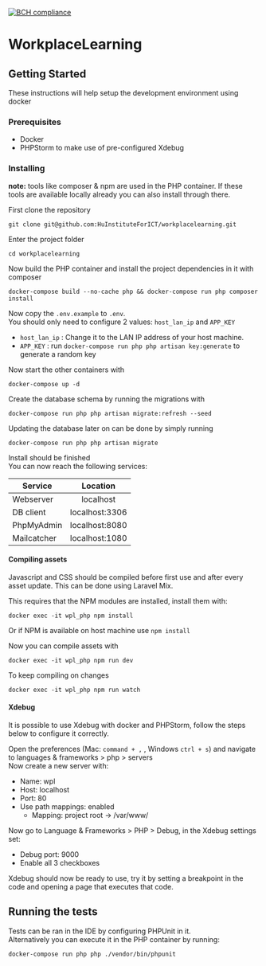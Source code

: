 [![BCH compliance](https://bettercodehub.com/edge/badge/HUInstituteForICT/workplacelearning?branch=master&token=83dd337c2c87d86fa2fe2cde55c50f308c1291d4)](https://bettercodehub.com/)

# WorkplaceLearning

## Getting Started

These instructions will help setup the development environment using docker

### Prerequisites

- Docker
- PHPStorm to make use of pre-configured Xdebug

### Installing

**note:** tools like composer &amp; npm are used in the PHP container. If these tools are available locally already you can also install through there.

First clone the repository
```
git clone git@github.com:HuInstituteForICT/workplacelearning.git
```

Enter the project folder
```
cd workplacelearning
```

Now build the PHP container and install the project dependencies in it with composer

```
docker-compose build --no-cache php && docker-compose run php composer install
```

Now copy the `.env.example` to `.env`.  
You should only need to configure 2 values: `host_lan_ip` and `APP_KEY`  

* `host_lan_ip` : Change it to the LAN IP address of your host machine.  
* `APP_KEY` : run `docker-compose run php php artisan key:generate` to generate a random key 

Now start the other containers with
```
docker-compose up -d
```

Create the database schema by running the migrations with
```
docker-compose run php php artisan migrate:refresh --seed
```

Updating the database later on can be done by simply running
```
docker-compose run php php artisan migrate
```

Install should be finished  
You can now reach the following services:  

| Service       | Location      | 
| ------------- |:-------------:|
| Webserver     | localhost     |
| DB client     | localhost:3306|
| PhpMyAdmin    | localhost:8080|
| Mailcatcher   | localhost:1080|



#### Compiling assets
Javascript and CSS should be compiled before first use and after every asset update.
This can be done using Laravel Mix.

This requires that the NPM modules are installed, install them with:
```
docker exec -it wpl_php npm install
```
Or if NPM is available on host machine use `npm install`  

Now you can compile assets with
```
docker exec -it wpl_php npm run dev
```
To keep compiling on changes
``` 
docker exec -it wpl_php npm run watch
```

#### Xdebug
It is possible to use Xdebug with docker and PHPStorm, follow the steps below to configure it correctly.

Open the preferences (Mac: `command + ,` , Windows `ctrl + s`) and navigate to languages &amp; frameworks > php > servers  
Now create a new server with:
* Name: wpl
* Host: localhost
* Port: 80
* Use path mappings: enabled
    * Mapping: project root -> /var/www/
    
Now go to Language &amp; Frameworks > PHP > Debug, in the Xdebug settings set:
* Debug port: 9000
* Enable all 3 checkboxes

Xdebug should now be ready to use, try it by setting a breakpoint in the code and opening a page that executes that code.



## Running the tests

Tests can be ran in the IDE by configuring PHPUnit in it.  
Alternatively you can execute it in the PHP container by running:
```
docker-compose run php php ./vendor/bin/phpunit
```



